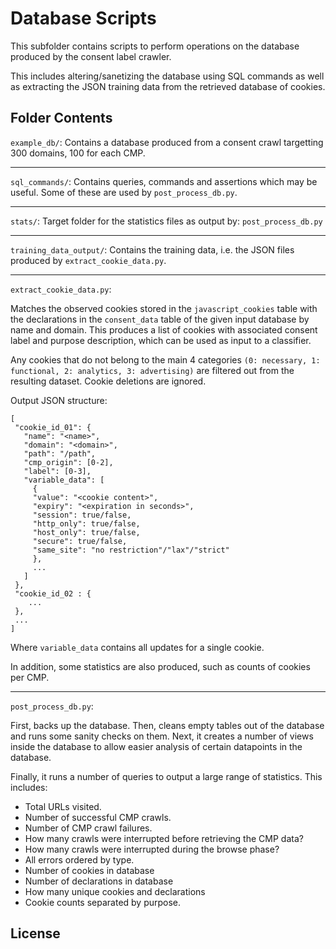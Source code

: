 # Database Scripts

This subfolder contains scripts to perform operations on the database produced by the consent label crawler.

This includes altering/sanetizing the database using SQL commands as well as extracting the JSON training data 
from the retrieved database of cookies.

## Folder Contents

`example_db/`: Contains a database produced from a consent crawl targetting 300 domains, 100 for each CMP.

---

`sql_commands/`: Contains queries, commands and assertions which may be useful. Some of these are used by `post_process_db.py`.

---

`stats/`: Target folder for the statistics files as output by: `post_process_db.py`

---

`training_data_output/`: Contains the training data, i.e. the JSON files produced by `extract_cookie_data.py`.

---

`extract_cookie_data.py`:

Matches the observed cookies stored in the `javascript_cookies` table with the declarations in the `consent_data` 
table of the given input database by name and domain. This produces a list of cookies with associated consent 
label and purpose description, which can be used as input to a classifier.

Any cookies that do not belong to the main 4 categories `(0: necessary, 1: functional, 2: analytics, 3: advertising)`
are filtered out from the resulting dataset. Cookie deletions are ignored.

Output JSON structure:
```
[
 "cookie_id_01": {
   "name": "<name>",
   "domain": "<domain>",
   "path": "/path",
   "cmp_origin": [0-2],
   "label": [0-3],
   "variable_data": [
     {
     "value": "<cookie content>",
     "expiry": "<expiration in seconds>",
     "session": true/false,
     "http_only": true/false,
     "host_only": true/false,
     "secure": true/false,
     "same_site": "no restriction"/"lax"/"strict"
     },
     ...
   ]
 },
 "cookie_id_02 : {
    ...
 },
 ...
]
```
Where `variable_data` contains all updates for a single cookie. 
    
In addition, some statistics are also produced, such as counts of cookies per CMP.

---

`post_process_db.py`: 

   First, backs up the database. Then, cleans empty tables out of the database and runs some sanity checks on them.
   Next, it creates a number of views inside the database to allow easier analysis of certain datapoints in the database.
   
   Finally, it runs a number of queries to output a large range of statistics. This includes:
   - Total URLs visited.
   - Number of successful CMP crawls.
   - Number of CMP crawl failures.
   - How many crawls were interrupted before retrieving the CMP data?
   - How many crawls were interrupted during the browse phase?
   - All errors ordered by type.
   - Number of cookies in database
   - Number of declarations in database
   - How many unique cookies and declarations
   - Cookie counts separated by purpose.

## License

